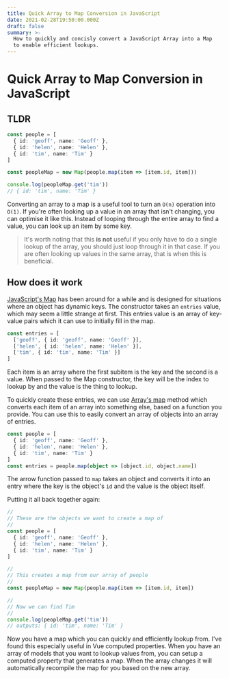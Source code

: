 ```yaml
---
title: Quick Array to Map Conversion in JavaScript
date: 2021-02-28T19:50:00.000Z
draft: false
summary: >-
  How to quickly and concisly convert a JavaScript Array into a Map
  to enable efficient lookups.
---
```


# Quick Array to Map Conversion in JavaScript

## TLDR

```ts
const people = [
  { id: 'geoff', name: 'Geoff' },
  { id: 'helen', name: 'Helen' },
  { id: 'tim', name: 'Tim' }
]

const peopleMap = new Map(people.map(item => [item.id, item]))

console.log(peopleMap.get('tim'))
// { id: 'tim', name: 'Tim' }
```

Converting an array to a map is a useful tool to turn an `O(n)` operation into `O(1)`.
If you're often looking up a value in an array that isn't changing, you can optimise it like this.
Instead of looping through the entire array to find a value, you can look up an item by some key.

> It's worth noting that this **is not** useful if you only have to do a single lookup of the array,
> you should just loop through it in that case.
> If you are often looking up values in the same array, that is when this is beneficial.

## How does it work

[JavaScript's Map](https://developer.mozilla.org/en-US/docs/Web/JavaScript/Reference/Global_Objects/Map)
has been around for a while and is designed for situations where an object has dynamic keys.
The constructor takes an `entries` value, which may seem a little strange at first.
This entries value is an array of key-value pairs which it can use to initially fill in the map.

```ts
const entries = [
  ['geoff', { id: 'geoff', name: 'Geoff' }],
  ['helen', { id: 'helen', name: 'Helen' }],
  ['tim', { id: 'tim', name: 'Tim' }]
]
```

Each item is an array where the first subitem is the key and the second is a value.
When passed to the Map constructor, the key will be the index to lookup by and the value is the thing to lookup.

To quickly create these entries, we can use
[Array's map](https://developer.mozilla.org/en-US/docs/Web/JavaScript/Reference/Global_Objects/Array/map)
method which converts each item of an array into something else, based on a function you provide.
You can use this to easily convert an array of objects into an array of entries.

```ts
const people = [
  { id: 'geoff', name: 'Geoff' },
  { id: 'helen', name: 'Helen' },
  { id: 'tim', name: 'Tim' }
]
const entries = people.map(object => [object.id, object.name])
```

The arrow function passed to `map` takes an object and converts it into an entry
where the key is the object's `id` and the value is the object itself.

Putting it all back together again:

```ts
//
// These are the objects we want to create a map of
//
const people = [
  { id: 'geoff', name: 'Geoff' },
  { id: 'helen', name: 'Helen' },
  { id: 'tim', name: 'Tim' }
]

//
// This creates a map from our array of people
//
const peopleMap = new Map(people.map(item => [item.id, item])

//
// Now we can find Tim
//
console.log(peopleMap.get('tim'))
// outputs: { id: 'tim', name: 'Tim' }
```

Now you have a map which you can quickly and efficiently lookup from.
I've found this especially useful in Vue computed properties.
When you have an array of models that you want to lookup values from,
you can setup a computed property that generates a map.
When the array changes it will automatically recompile the map for you based on the new array.
